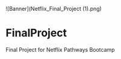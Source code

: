 ![Banner](Netflix_Final_Project (1).png)
# FinalProject
Final Project for Netflix Pathways Bootcamp
